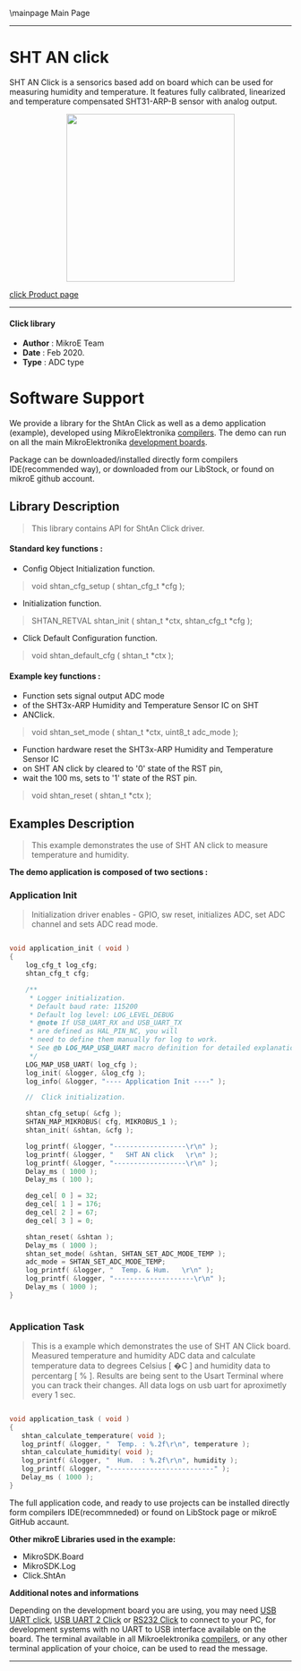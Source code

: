 \mainpage Main Page
 
---
# SHT AN click

SHT AN Click is a sensorics based add on board which can be used for measuring humidity and temperature. It features fully calibrated, linearized and temperature compensated SHT31-ARP-B sensor with analog output.

<p align="center">
  <img src="https://download.mikroe.com/images/click_for_ide/shtan_click.png" height=300px>
</p>

[click Product page](https://www.mikroe.com/sht-an-click)

---


#### Click library 

- **Author**        : MikroE Team
- **Date**          : Feb 2020.
- **Type**          : ADC type


# Software Support

We provide a library for the ShtAn Click 
as well as a demo application (example), developed using MikroElektronika 
[compilers](https://shop.mikroe.com/compilers). 
The demo can run on all the main MikroElektronika [development boards](https://shop.mikroe.com/development-boards).

Package can be downloaded/installed directly form compilers IDE(recommended way), or downloaded from our LibStock, or found on mikroE github account. 

## Library Description

> This library contains API for ShtAn Click driver.

#### Standard key functions :

- Config Object Initialization function.
> void shtan_cfg_setup ( shtan_cfg_t *cfg ); 
 
- Initialization function.
> SHTAN_RETVAL shtan_init ( shtan_t *ctx, shtan_cfg_t *cfg );

- Click Default Configuration function.
> void shtan_default_cfg ( shtan_t *ctx );


#### Example key functions :

- Function sets signal output ADC mode 
- of the SHT3x-ARP Humidity and Temperature Sensor IC on SHT
- ANClick.
> void shtan_set_mode ( shtan_t *ctx, uint8_t adc_mode );
 
- Function hardware reset the SHT3x-ARP Humidity and Temperature Sensor IC
- on SHT AN click by cleared to '0' state of the RST pin,
- wait the 100 ms, sets to '1' state of the RST pin.
> void shtan_reset ( shtan_t *ctx );


## Examples Description

> This example demonstrates the use of SHT AN click to measure temperature and humidity.


**The demo application is composed of two sections :**

### Application Init 

> Initialization driver enables - GPIO, sw reset,
> initializes ADC, set ADC channel and sets ADC read mode.

```c

void application_init ( void )
{
    log_cfg_t log_cfg;
    shtan_cfg_t cfg;

    /** 
     * Logger initialization.
     * Default baud rate: 115200
     * Default log level: LOG_LEVEL_DEBUG
     * @note If USB_UART_RX and USB_UART_TX 
     * are defined as HAL_PIN_NC, you will 
     * need to define them manually for log to work. 
     * See @b LOG_MAP_USB_UART macro definition for detailed explanation.
     */
    LOG_MAP_USB_UART( log_cfg );
    log_init( &logger, &log_cfg );
    log_info( &logger, "---- Application Init ----" );

    //  Click initialization.

    shtan_cfg_setup( &cfg );
    SHTAN_MAP_MIKROBUS( cfg, MIKROBUS_1 );
    shtan_init( &shtan, &cfg );

    log_printf( &logger, "------------------\r\n" );
    log_printf( &logger, "   SHT AN click   \r\n" );
    log_printf( &logger, "------------------\r\n" );
    Delay_ms ( 1000 );
    Delay_ms ( 100 );

    deg_cel[ 0 ] = 32;
    deg_cel[ 1 ] = 176;
    deg_cel[ 2 ] = 67;
    deg_cel[ 3 ] = 0;

    shtan_reset( &shtan );
    Delay_ms ( 1000 );
    shtan_set_mode( &shtan, SHTAN_SET_ADC_MODE_TEMP );
    adc_mode = SHTAN_SET_ADC_MODE_TEMP;
    log_printf( &logger, "  Temp. & Hum.   \r\n" );
    log_printf( &logger, "--------------------\r\n" );
    Delay_ms ( 1000 );
}
  
```

### Application Task

> This is a example which demonstrates the use of SHT AN Click board.
> Measured temperature and humidity ADC data and calculate temperature data to degrees Celsius [ �C ] and
> humidity data to percentarg [ % ].
> Results are being sent to the Usart Terminal where you can track their changes.
> All data logs on usb uart for aproximetly every 1 sec.

```c

void application_task ( void )
{
   shtan_calculate_temperature( void );
   log_printf( &logger, "  Temp. : %.2f\r\n", temperature );
   shtan_calculate_humidity( void );
   log_printf( &logger, "  Hum.  : %.2f\r\n", humidity );
   log_printf( &logger, "--------------------------" );
   Delay_ms ( 1000 );
}  

```

The full application code, and ready to use projects can be  installed directly form compilers IDE(recommneded) or found on LibStock page or mikroE GitHub accaunt.

**Other mikroE Libraries used in the example:** 

- MikroSDK.Board
- MikroSDK.Log
- Click.ShtAn

**Additional notes and informations**

Depending on the development board you are using, you may need 
[USB UART click](https://shop.mikroe.com/usb-uart-click), 
[USB UART 2 Click](https://shop.mikroe.com/usb-uart-2-click) or 
[RS232 Click](https://shop.mikroe.com/rs232-click) to connect to your PC, for 
development systems with no UART to USB interface available on the board. The 
terminal available in all Mikroelektronika 
[compilers](https://shop.mikroe.com/compilers), or any other terminal application 
of your choice, can be used to read the message.



---
